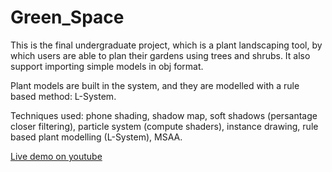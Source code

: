 # Green_Space
This is the final undergraduate project, which is a plant landscaping tool, by which users are able to plan their gardens using trees and shrubs. It also support importing simple models in obj format.

Plant models are built in the system, and they are modelled with a rule based method: L-System.

Techniques used: phone shading, shadow map, soft shadows (persantage closer filtering), particle system (compute shaders), instance drawing, rule based plant modelling (L-System), MSAA.

[Live demo on youtube](https://www.youtube.com/watch?v=7JP8YgwPKTw)
